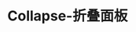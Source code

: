 # Collapse-折叠面板
<!-- markdownlint-disable md033 -->
<ClientOnly>
  <collapse-demo-1></collapse-demo-1>
</ClientOnly>
